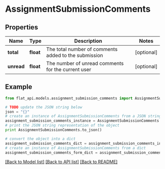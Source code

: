 # AssignmentSubmissionComments


## Properties

Name | Type | Description | Notes
------------ | ------------- | ------------- | -------------
**total** | **float** | The total number of comments added to the submission | [optional] 
**unread** | **float** | The number of unread comments for the current user | [optional] 

## Example

```python
from flat_api.models.assignment_submission_comments import AssignmentSubmissionComments

# TODO update the JSON string below
json = "{}"
# create an instance of AssignmentSubmissionComments from a JSON string
assignment_submission_comments_instance = AssignmentSubmissionComments.from_json(json)
# print the JSON string representation of the object
print AssignmentSubmissionComments.to_json()

# convert the object into a dict
assignment_submission_comments_dict = assignment_submission_comments_instance.to_dict()
# create an instance of AssignmentSubmissionComments from a dict
assignment_submission_comments_form_dict = assignment_submission_comments.from_dict(assignment_submission_comments_dict)
```
[[Back to Model list]](../README.md#documentation-for-models) [[Back to API list]](../README.md#documentation-for-api-endpoints) [[Back to README]](../README.md)


